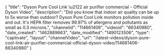 {
    "title": "Dyson Pure Cool Link \u2122 air purifier commercial - Official Dyson Video",
    "description": "Did you know that indoor air quality can be up to 5x worse than outdoor? Dyson Pure Cool Link monitors pollution inside and out. It's HEPA filter removes 99.97% of allergens and pollutants as small as 0.3 microns.",
    "channelid": "114661406",
    "videoid": "66340980",
    "date_created": "1462889663",
    "date_modified": "1490123506",
    "type": "captivate",
    "layout": "channelVideo",
    "url": "\/latest-videos\/dyson-pure-cool-link-air-purifier-commercial-official-dyson-video\/114661406-66340980"
}